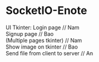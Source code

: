 # SocketIO-Enote
UI Tkinter:
	Login page // Nam <br>
	Signup page // Bao<br>
  (Multiple pages tkinter) // Nam<br>
	Show image on tkinter // Bao<br>
	Send file from client to server // An

